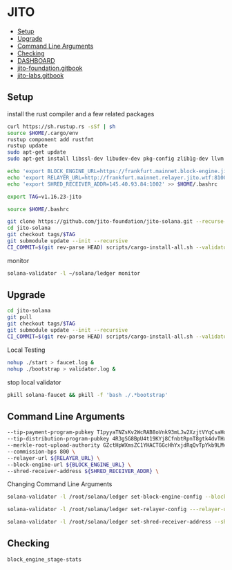 # JITO 

* [Setup](#setup)
* [Upgrade](#upgrade)
* [Command Line Arguments](#command-line-arguments)
* [Checking](#checking)
* [DASHBOARD](https://jito.retool.com/embedded/public/3557dd68-f772-4f4f-8a7b-f479941dba02)
* [jito-foundation.gitbook](https://jito-foundation.gitbook.io/mev/jito-solana/building-the-software)
* [jito-labs.gitbook](https://jito-labs.gitbook.io/mev/searcher-resources/getting-started)

## Setup

install the rust compiler and a few related packages
```bash
curl https://sh.rustup.rs -sSf | sh
source $HOME/.cargo/env
rustup component add rustfmt
rustup update
sudo apt-get update
sudo apt-get install libssl-dev libudev-dev pkg-config zlib1g-dev llvm clang cmake make libprotobuf-dev protobuf-compiler

```
```bash
echo 'export BLOCK_ENGINE_URL=https://frankfurt.mainnet.block-engine.jito.wtf' >> $HOME/.bashrc
echo 'export RELAYER_URL=http://frankfurt.mainnet.relayer.jito.wtf:8100' >> $HOME/.bashrc
echo 'export SHRED_RECEIVER_ADDR=145.40.93.84:1002' >> $HOME/.bashrc

```
```bash
export TAG=v1.16.23-jito
```
```bash
source $HOME/.bashrc

```
```bash
git clone https://github.com/jito-foundation/jito-solana.git --recurse-submodules
cd jito-solana
git checkout tags/$TAG
git submodule update --init --recursive
CI_COMMIT=$(git rev-parse HEAD) scripts/cargo-install-all.sh --validator-only ~/.local/share/solana/install/releases/"$TAG"

```
monitor
```bash
solana-validator -l ~/solana/ledger monitor
```

## Upgrade
```bash
cd jito-solana
git pull
git checkout tags/$TAG
git submodule update --init --recursive
CI_COMMIT=$(git rev-parse HEAD) scripts/cargo-install-all.sh --validator-only ~/.local/share/solana/install/releases/"$TAG"

```
Local Testing
```bash
nohup ./start > faucet.log &
nohup ./bootstrap > validator.log &
```
stop local validator
```bash
pkill solana-faucet && pkill -f 'bash ./.*bootstrap'
```

## Command Line Arguments
```bash
--tip-payment-program-pubkey T1pyyaTNZsKv2WcRAB8oVnk93mLJw2XzjtVYqCsaHqt \
--tip-distribution-program-pubkey 4R3gSG8BpU4t19KYj8CfnbtRpnT8gtk4dvTHxVRwc2r7 \
--merkle-root-upload-authority GZctHpWXmsZC1YHACTGGcHhYxjdRqQvTpYkb9LMvxDib \
--commission-bps 800 \
--relayer-url ${RELAYER_URL} \
--block-engine-url ${BLOCK_ENGINE_URL} \
--shred-receiver-address ${SHRED_RECEIVER_ADDR} \
```

Changing Command Line Arguments
```bash
solana-validator -l /root/solana/ledger set-block-engine-config --block-engine-url https://nyc.testnet.block-engine.jito.wtf
```
```bash
solana-validator -l /root/solana/ledger set-relayer-config ---relayer-url http://amsterdam.mainnet.relayer.jito.wtf:8100
```
```bash
solana-validator -l /root/solana/ledger set-shred-receiver-address --shred-receiver-address 74.118.140.240:1002
```

## Checking

```bash
block_engine_stage-stats
```
